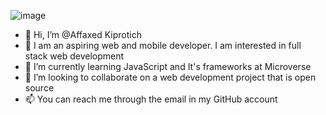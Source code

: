 ![image](https://user-images.githubusercontent.com/85197908/145681340-0531c6c7-b346-4b48-b978-74dc90b59880.png)

- 👋 Hi, I’m @Affaxed Kiprotich
- 👀 I am an aspiring web and mobile developer. I am interested in full stack web development
- 🌱 I’m currently learning JavaScript and It's frameworks at Microverse
- 💞️ I’m looking to collaborate on a web development project that is open source
- 📫 You can reach me through the email in my GitHub account

<!---
DelhinRharl/DelhinRharl is a ✨ special ✨ repository because its `README.md` (this file) appears on your GitHub profile.
You can click the Preview link to take a look at your changes.
--->
